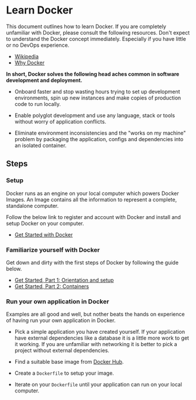 # Learn Docker

This document outlines how to learn Docker. 
If you are completely unfamiliar with Docker, please consult the following resources.
Don't expect to understand the Docker concept immediately. Especially if you have little or no DevOps experience.

* [Wikipedia](https://en.wikipedia.org/wiki/Docker_(software))
* [Why Docker](https://www.docker.com/why-docker)

**In short, Docker solves the following head aches common in software development and deployment.**

* Onboard faster and stop wasting hours trying to set up development environments, spin up new instances and make copies of production code to run locally.

* Enable polyglot development and use any language, stack or tools without worry of application conflicts.

* Eliminate environment inconsistencies and the "works on my machine" problem by packaging the application, configs and dependencies into an isolated container.


## Steps

### Setup

Docker runs as an engine on your local computer which powers Docker Images. 
An Image contains all the information to represent a complete, standalone computer. 

Follow the below link to register and account with Docker and install and setup Docker on your computer.

* [Get Started with Docker](https://www.docker.com/get-started)


### Familiarize yourself with Docker

Get down and dirty with the first steps of Docker by following the guide below.

* [Get Started, Part 1: Orientation and setup](https://docs.docker.com/get-started/)
* [Get Started, Part 2: Containers](https://docs.docker.com/get-started/part2/)


### Run your own application in Docker

Examples are all good and well, but nother beats the hands on experience of having run your own application in Docker.

* Pick a simple application you have created yourself.
  If your application have external dependencies like a database it is a little more work to get it working. 
  If you are unfamiliar with networking it is better to pick a project without external dependencies.

* Find a suitable base image from [Docker Hub](https://www.docker.com/products/docker-hub).

* Create a `Dockerfile` to setup your image.

* Iterate on your `Dockerfile` until your application can run on your local computer.
